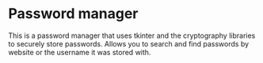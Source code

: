 # Password manager
This is a password manager that uses tkinter and the cryptography libraries to securely store passwords. Allows you to search and find passwords by website or the username it was stored with.